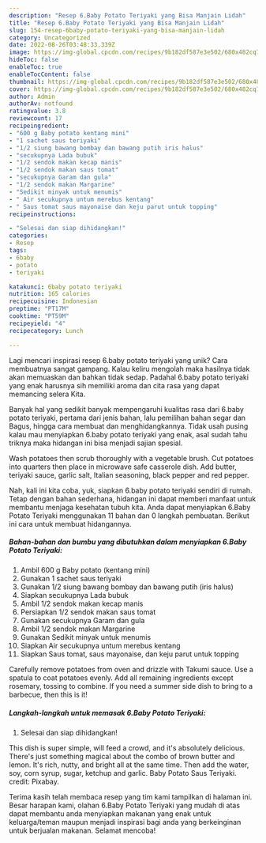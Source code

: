 ```yaml
---
description: "Resep 6.Baby Potato Teriyaki yang Bisa Manjain Lidah"
title: "Resep 6.Baby Potato Teriyaki yang Bisa Manjain Lidah"
slug: 154-resep-6baby-potato-teriyaki-yang-bisa-manjain-lidah
category: Uncategorized
date: 2022-08-26T03:48:33.339Z
image: https://img-global.cpcdn.com/recipes/9b182df587e3e502/680x482cq70/6baby-potato-teriyaki-foto-resep-utama.jpg
hideToc: false
enableToc: true
enableTocContent: false
thumbnail: https://img-global.cpcdn.com/recipes/9b182df587e3e502/680x482cq70/6baby-potato-teriyaki-foto-resep-utama.jpg
cover: https://img-global.cpcdn.com/recipes/9b182df587e3e502/680x482cq70/6baby-potato-teriyaki-foto-resep-utama.jpg
author: Admin
authorAv: notfound
ratingvalue: 3.8
reviewcount: 17
recipeingredient:
- "600 g Baby potato kentang mini"
- "1 sachet saus teriyaki"
- "1/2 siung bawang bombay dan bawang putih iris halus"
- "secukupnya Lada bubuk"
- "1/2 sendok makan kecap manis"
- "1/2 sendok makan saus tomat"
- "secukupnya Garam dan gula"
- "1/2 sendok makan Margarine"
- "Sedikit minyak untuk menumis"
- " Air secukupnya untum merebus kentang"
- " Saus tomat saus mayonaise dan keju parut untuk topping"
recipeinstructions:

- "Selesai dan siap dihidangkan!"
categories:
- Resep
tags:
- 6baby
- potato
- teriyaki

katakunci: 6baby potato teriyaki 
nutrition: 165 calories
recipecuisine: Indonesian
preptime: "PT17M"
cooktime: "PT59M"
recipeyield: "4"
recipecategory: Lunch

---
```





Lagi mencari inspirasi resep 6.baby potato teriyaki yang unik? Cara membuatnya sangat gampang. Kalau keliru mengolah maka hasilnya tidak akan memuaskan dan bahkan tidak sedap. Padahal 6.baby potato teriyaki yang enak harusnya sih memiliki aroma dan cita rasa yang dapat memancing selera Kita.





Banyak hal yang sedikit banyak mempengaruhi kualitas rasa dari 6.baby potato teriyaki, pertama dari jenis bahan, lalu pemilihan bahan segar dan Bagus, hingga cara membuat dan menghidangkannya. Tidak usah pusing kalau mau menyiapkan 6.baby potato teriyaki yang enak,      asal sudah tahu triknya maka hidangan ini bisa menjadi sajian spesial.














Wash potatoes then scrub thoroughly with a vegetable brush. Cut potatoes into quarters then place in microwave safe casserole dish. Add butter, teriyaki sauce, garlic salt, Italian seasoning, black pepper and red pepper.






Nah, kali ini kita coba, yuk, siapkan 6.baby potato teriyaki sendiri di rumah. Tetap dengan bahan sederhana, hidangan ini dapat memberi manfaat untuk membantu menjaga kesehatan tubuh kita. Anda dapat menyiapkan 6.Baby Potato Teriyaki menggunakan 11 bahan dan 0 langkah pembuatan. Berikut ini cara untuk membuat hidangannya.

<!--inarticleads1-->

##### Bahan-bahan dan bumbu yang dibutuhkan dalam menyiapkan 6.Baby Potato Teriyaki:

1. Ambil 600 g Baby potato (kentang mini)
1. Gunakan 1 sachet saus teriyaki
1. Gunakan 1/2 siung bawang bombay dan bawang putih (iris halus)
1. Siapkan secukupnya Lada bubuk
1. Ambil 1/2 sendok makan kecap manis
1. Persiapkan 1/2 sendok makan saus tomat
1. Gunakan secukupnya Garam dan gula
1. Ambil 1/2 sendok makan Margarine
1. Gunakan Sedikit minyak untuk menumis
1. Siapkan  Air secukupnya untum merebus kentang
1. Siapkan  Saus tomat, saus mayonaise, dan keju parut untuk topping


Carefully remove potatoes from oven and drizzle with Takumi sauce. Use a spatula to coat potatoes evenly. Add all remaining ingredients except rosemary, tossing to combine. If you need a summer side dish to bring to a barbecue, then this is it! 

<!--inarticleads2-->

##### Langkah-langkah untuk memasak 6.Baby Potato Teriyaki:


1. Selesai dan siap dihidangkan!

This dish is super simple, will feed a crowd, and it&#39;s absolutely delicious. There&#39;s just something magical about the combo of brown butter and lemon. It&#39;s rich, nutty, and bright all at the same time. Then add the water, soy, corn syrup, sugar, ketchup and garlic. Baby Potato Saus Teriyaki. credit: Pixabay. 

Terima kasih telah membaca resep yang tim kami tampilkan di halaman ini. Besar harapan kami, olahan 6.Baby Potato Teriyaki yang mudah di atas dapat membantu anda menyiapkan makanan yang enak untuk keluarga/teman maupun menjadi inspirasi bagi anda yang berkeinginan untuk berjualan makanan. Selamat mencoba!
